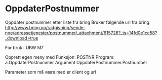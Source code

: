 # OppdaterPostnummer
Oppdater postnummer etter liste fra bring
Bruker følgende url fra bring:
http://www.bring.no/radgivning/sende-noe/adressetjenester/postnummer/_attachment/615728?_ts=14fd0e1cc58?_download=true

For bruk i UBW M7

Opprett  egen meny med 
Funksjon: POSTNR
Program: a:OppdaterPostnummer
Argument OppdaterPostnummer.Postnumber

Parameter som må være med er client og url

